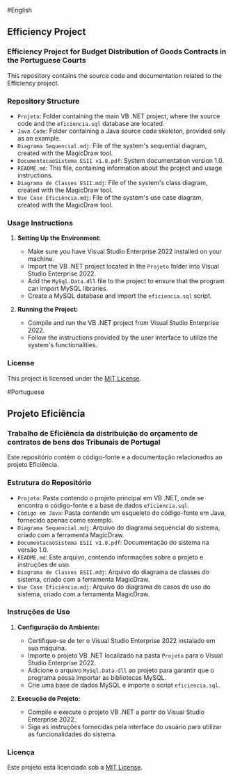 #English
## Efficiency Project

### Efficiency Project for Budget Distribution of Goods Contracts in the Portuguese Courts

This repository contains the source code and documentation related to the Efficiency project.

### Repository Structure

- `Projeto`: Folder containing the main VB .NET project, where the source code and the `eficiencia.sql` database are located.
- `Java Code`: Folder containing a Java source code skeleton, provided only as an example.
- `Diagrama Sequencial.mdj`: File of the system's sequential diagram, created with the MagicDraw tool.
- `DocumentacaoSistema ESII v1.0.pdf`: System documentation version 1.0.
- `README.md`: This file, containing information about the project and usage instructions.
- `Diagrama de Classes ESII.mdj`: File of the system's class diagram, created with the MagicDraw tool.
- `Use Case Eficiência.mdj`: File of the system's use case diagram, created with the MagicDraw tool.

### Usage Instructions

1. **Setting Up the Environment:**
   - Make sure you have Visual Studio Enterprise 2022 installed on your machine.
   - Import the VB .NET project located in the `Projeto` folder into Visual Studio Enterprise 2022.
   - Add the `MySql.Data.dll` file to the project to ensure that the program can import MySQL libraries.
   - Create a MySQL database and import the `eficiencia.sql` script.

2. **Running the Project:**
   - Compile and run the VB .NET project from Visual Studio Enterprise 2022.
   - Follow the instructions provided by the user interface to utilize the system's functionalities.

### License

This project is licensed under the [MIT License](LICENSE).

#Portuguese
## Projeto Eficiência

### Trabalho de Eficiência da distribuição do orçamento de contratos de bens dos Tribunais de Portugal

Este repositório contém o código-fonte e a documentação relacionados ao projeto Eficiência.

### Estrutura do Repositório

- `Projeto`: Pasta contendo o projeto principal em VB .NET, onde se encontra o código-fonte e a base de dados `eficiencia.sql`.
- `Código em Java`: Pasta contendo um esqueleto do código-fonte em Java, fornecido apenas como exemplo.
- `Diagrama Sequencial.mdj`: Arquivo do diagrama sequencial do sistema, criado com a ferramenta MagicDraw.
- `DocumentacaoSistema ESII v1.0.pdf`: Documentação do sistema na versão 1.0.
- `README.md`: Este arquivo, contendo informações sobre o projeto e instruções de uso.
- `Diagrama de Classes ESII.mdj`: Arquivo do diagrama de classes do sistema, criado com a ferramenta MagicDraw.
- `Use Case Eficiência.mdj`: Arquivo do diagrama de casos de uso do sistema, criado com a ferramenta MagicDraw.

### Instruções de Uso

1. **Configuração do Ambiente:**
   - Certifique-se de ter o Visual Studio Enterprise 2022 instalado em sua máquina.
   - Importe o projeto VB .NET localizado na pasta `Projeto` para o Visual Studio Enterprise 2022.
   - Adicione o arquivo `MySql.Data.dll` ao projeto para garantir que o programa possa importar as bibliotecas MySQL.
   - Crie uma base de dados MySQL e importe o script `eficiencia.sql`.

2. **Execução do Projeto:**
   - Compile e execute o projeto VB .NET a partir do Visual Studio Enterprise 2022.
   - Siga as instruções fornecidas pela interface do usuário para utilizar as funcionalidades do sistema.

### Licença

Este projeto está licenciado sob a [MIT License](LICENSE).
